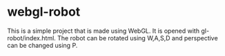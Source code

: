 # webgl-robot
This is a simple project that is made using WebGL. It is opened with gl-robot/index.html. The robot can be rotated using W,A,S,D and perspective can be changed using P.
